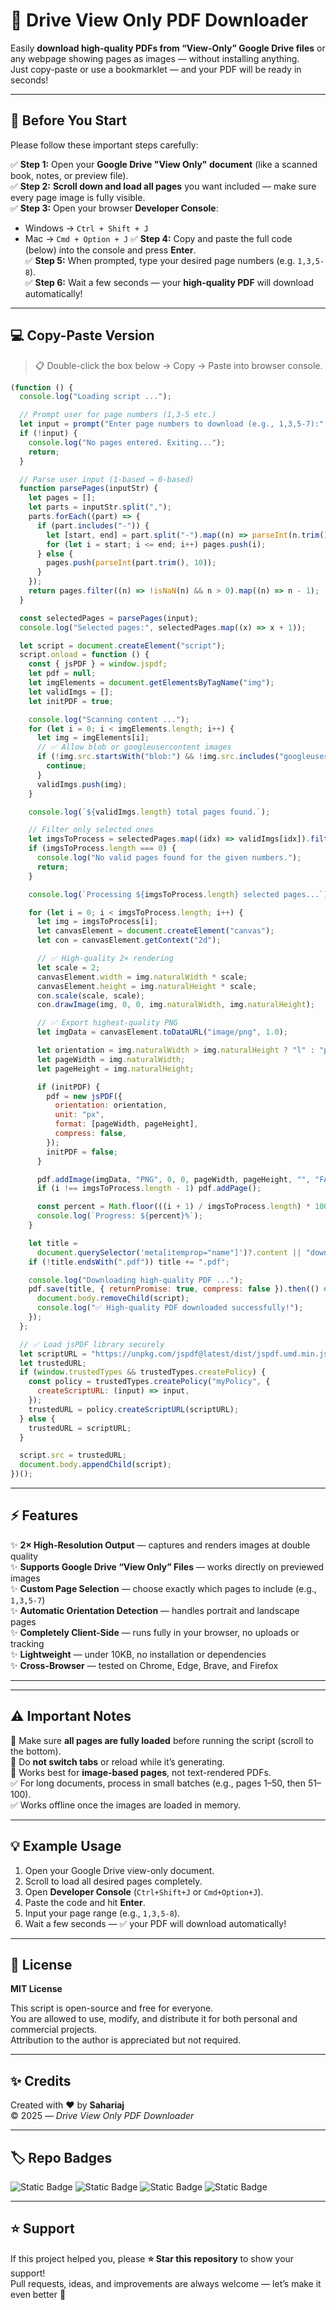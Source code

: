 # 🚀 Drive View Only PDF Downloader

Easily **download high-quality PDFs from “View-Only” Google Drive files** or any webpage showing pages as images — without installing anything.  
Just copy-paste or use a bookmarklet — and your PDF will be ready in seconds!

---

## 🧠 Before You Start

Please follow these important steps carefully:

✅ **Step 1:** Open your **Google Drive "View Only" document** (like a scanned book, notes, or preview file).  
✅ **Step 2:** **Scroll down and load all pages** you want included — make sure every page image is fully visible.  
✅ **Step 3:** Open your browser **Developer Console**:
- Windows → `Ctrl + Shift + J`
- Mac → `Cmd + Option + J`
✅ **Step 4:** Copy and paste the full code (below) into the console and press **Enter**.  
✅ **Step 5:** When prompted, type your desired page numbers (e.g. `1,3,5-8`).  
✅ **Step 6:** Wait a few seconds — your **high-quality PDF** will download automatically!

---

## 💻 Copy-Paste Version

> 📋 Double-click the box below → Copy → Paste into browser console.

```javascript
(function () {
  console.log("Loading script ...");

  // Prompt user for page numbers (1,3-5 etc.)
  let input = prompt("Enter page numbers to download (e.g., 1,3,5-7):", "1");
  if (!input) {
    console.log("No pages entered. Exiting...");
    return;
  }

  // Parse user input (1-based → 0-based)
  function parsePages(inputStr) {
    let pages = [];
    let parts = inputStr.split(",");
    parts.forEach((part) => {
      if (part.includes("-")) {
        let [start, end] = part.split("-").map((n) => parseInt(n.trim(), 10));
        for (let i = start; i <= end; i++) pages.push(i);
      } else {
        pages.push(parseInt(part.trim(), 10));
      }
    });
    return pages.filter((n) => !isNaN(n) && n > 0).map((n) => n - 1);
  }

  const selectedPages = parsePages(input);
  console.log("Selected pages:", selectedPages.map((x) => x + 1));

  let script = document.createElement("script");
  script.onload = function () {
    const { jsPDF } = window.jspdf;
    let pdf = null;
    let imgElements = document.getElementsByTagName("img");
    let validImgs = [];
    let initPDF = true;

    console.log("Scanning content ...");
    for (let i = 0; i < imgElements.length; i++) {
      let img = imgElements[i];
      // ✅ Allow blob or googleusercontent images
      if (!img.src.startsWith("blob:") && !img.src.includes("googleusercontent")) {
        continue;
      }
      validImgs.push(img);
    }

    console.log(`${validImgs.length} total pages found.`);

    // Filter only selected ones
    let imgsToProcess = selectedPages.map((idx) => validImgs[idx]).filter((img) => img);
    if (imgsToProcess.length === 0) {
      console.log("No valid pages found for the given numbers.");
      return;
    }

    console.log(`Processing ${imgsToProcess.length} selected pages...`);

    for (let i = 0; i < imgsToProcess.length; i++) {
      let img = imgsToProcess[i];
      let canvasElement = document.createElement("canvas");
      let con = canvasElement.getContext("2d");

      // ✅ High-quality 2× rendering
      let scale = 2;
      canvasElement.width = img.naturalWidth * scale;
      canvasElement.height = img.naturalHeight * scale;
      con.scale(scale, scale);
      con.drawImage(img, 0, 0, img.naturalWidth, img.naturalHeight);

      // ✅ Export highest-quality PNG
      let imgData = canvasElement.toDataURL("image/png", 1.0);

      let orientation = img.naturalWidth > img.naturalHeight ? "l" : "p";
      let pageWidth = img.naturalWidth;
      let pageHeight = img.naturalHeight;

      if (initPDF) {
        pdf = new jsPDF({
          orientation: orientation,
          unit: "px",
          format: [pageWidth, pageHeight],
          compress: false,
        });
        initPDF = false;
      }

      pdf.addImage(imgData, "PNG", 0, 0, pageWidth, pageHeight, "", "FAST");
      if (i !== imgsToProcess.length - 1) pdf.addPage();

      const percent = Math.floor(((i + 1) / imgsToProcess.length) * 100);
      console.log(`Progress: ${percent}%`);
    }

    let title =
      document.querySelector('meta[itemprop="name"]')?.content || "download";
    if (!title.endsWith(".pdf")) title += ".pdf";

    console.log("Downloading high-quality PDF ...");
    pdf.save(title, { returnPromise: true, compress: false }).then(() => {
      document.body.removeChild(script);
      console.log("✅ High-quality PDF downloaded successfully!");
    });
  };

  // ✅ Load jsPDF library securely
  let scriptURL = "https://unpkg.com/jspdf@latest/dist/jspdf.umd.min.js";
  let trustedURL;
  if (window.trustedTypes && trustedTypes.createPolicy) {
    const policy = trustedTypes.createPolicy("myPolicy", {
      createScriptURL: (input) => input,
    });
    trustedURL = policy.createScriptURL(scriptURL);
  } else {
    trustedURL = scriptURL;
  }

  script.src = trustedURL;
  document.body.appendChild(script);
})();
```
---

## ⚡ Features

✨ **2× High-Resolution Output** — captures and renders images at double quality  
✨ **Supports Google Drive “View Only” Files** — works directly on previewed images  
✨ **Custom Page Selection** — choose exactly which pages to include (e.g., `1,3,5-7`)  
✨ **Automatic Orientation Detection** — handles portrait and landscape pages  
✨ **Completely Client-Side** — runs fully in your browser, no uploads or tracking  
✨ **Lightweight** — under 10KB, no installation or dependencies  
✨ **Cross-Browser** — tested on Chrome, Edge, Brave, and Firefox  

---
---

## ⚠️ Important Notes

🚫 Make sure **all pages are fully loaded** before running the script (scroll to the bottom).  
🚫 Do **not switch tabs** or reload while it’s generating.  
🚫 Works best for **image-based pages**, not text-rendered PDFs.  
✅ For long documents, process in small batches (e.g., pages 1–50, then 51–100).  
✅ Works offline once the images are loaded in memory.

---

## 💡 Example Usage

1. Open your Google Drive view-only document.  
2. Scroll to load all desired pages completely.  
3. Open **Developer Console** (`Ctrl+Shift+J` or `Cmd+Option+J`).  
4. Paste the code and hit **Enter**.  
5. Input your page range (e.g., `1,3,5-8`).  
6. Wait a few seconds — ✅ your PDF will download automatically!

---

## 🪪 License

**MIT License**

This script is open-source and free for everyone.  
You are allowed to use, modify, and distribute it for both personal and commercial projects.  
Attribution to the author is appreciated but not required.

---

## ✨ Credits

Created with ❤️ by **Sahariaj**  
© 2025 — *Drive View Only PDF Downloader*

---

## 🏷️ Repo Badges

![Static Badge](https://img.shields.io/badge/Script-Copy%20%26%20Paste%20Friendly-blue)
![Static Badge](https://img.shields.io/badge/Client%20Side-100%25-green)
![Static Badge](https://img.shields.io/badge/License-MIT-orange)
![Static Badge](https://img.shields.io/badge/Made%20with-%E2%9D%A4-red)

---

## ⭐ Support

If this project helped you, please **⭐ Star this repository** to show your support!  
Pull requests, ideas, and improvements are always welcome — let’s make it even better 🚀

